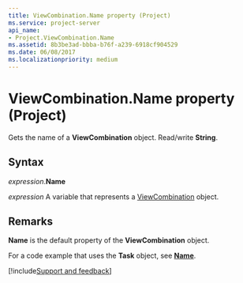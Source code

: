 ```yaml
---
title: ViewCombination.Name property (Project)
ms.service: project-server
api_name:
- Project.ViewCombination.Name
ms.assetid: 8b3be3ad-bbba-b76f-a239-6918cf904529
ms.date: 06/08/2017
ms.localizationpriority: medium
---
```



# ViewCombination.Name property (Project)

Gets the name of a **ViewCombination** object. Read/write **String**.


## Syntax

_expression_.**Name**

_expression_ A variable that represents a [ViewCombination](./Project.ViewCombination.md) object.


## Remarks

 **Name** is the default property of the **ViewCombination** object.

For a code example that uses the **Task** object, see **[Name](Project.Task.Name.md)**.

[!include[Support and feedback](~/includes/feedback-boilerplate.md)]